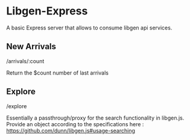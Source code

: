 # Libgen-Express
A basic Express server that allows to consume libgen api services.

## New Arrivals
/arrivals/:count

Return the $count number of last arrivals

## Explore
/explore

Essentially a passthrough/proxy for the search functionality in libgen.js.
Provide an object according to the specifications here : https://github.com/dunn/libgen.js#usage-searching
